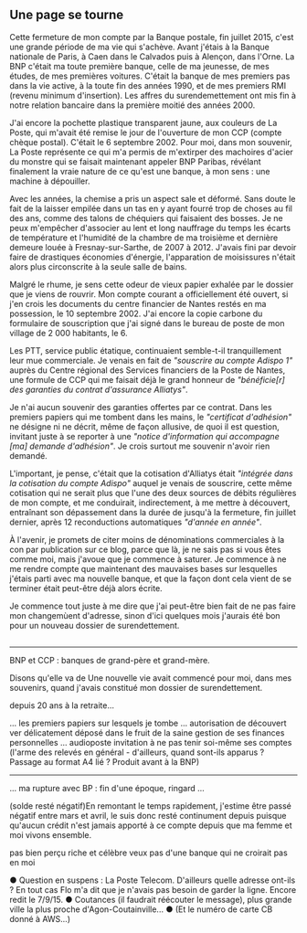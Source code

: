 ## Une page se tourne

Cette fermeture de mon compte par la Banque postale, fin juillet 2015, c'est une grande période de ma vie qui s'achève. Avant j'étais à la Banque nationale de Paris, à Caen dans le Calvados puis à Alençon, dans l'Orne. La BNP c'était ma toute première banque, celle de ma jeunesse, de mes études, de mes premières voitures. C'était la banque de mes premiers pas dans la vie active, à la toute fin des années 1990, et de mes premiers RMI (revenu minimum d'insertion). Les affres du surendemettement ont mis fin à notre relation bancaire dans la première moitié des années 2000.

J'ai encore la pochette plastique transparent jaune, aux couleurs de La Poste, qui m'avait été remise le jour de l'ouverture de mon CCP (compte chèque postal). C'était le 6 septembre 2002. Pour moi, dans mon souvenir, La Poste représente ce qui m'a permis de m'extirper des machoires d'acier du monstre qui se faisait maintenant appeler BNP Paribas, révélant finalement la vraie nature de ce qu'est une banque, à mon sens : une machine à dépouiller.

Avec les années, la chemise a pris un aspect sale et déformé. Sans doute le fait de la laisser empilée dans un tas en y ayant fourré trop de choses au fil des ans, comme des talons de chéquiers qui faisaient des bosses. Je ne peux m'empêcher d'associer au lent et long nauffrage du temps les écarts de température et l'humidité de la chambre de ma troisième et dernière demeure louée à Fresnay-sur-Sarthe, de 2007 à 2012. J'avais fini par devoir faire de drastiques économies d'énergie, l'apparation de moisissures n'était alors plus circonscrite à la seule salle de bains.

Malgré le rhume, je sens cette odeur de vieux papier exhalée par le dossier que je viens de rouvrir. Mon compte courant a officiellement été ouvert, si j'en crois les documents du centre financier de Nantes restés en ma possession, le 10 septembre 2002. J'ai encore la copie carbone du formulaire de souscription que j'ai signé dans le bureau de poste de mon village de 2 000 habitants, le 6.

Les PTT, service public étatique, continuaient semble-t-il tranquillement leur mue commerciale. Je venais en fait de *"souscrire au compte Adispo 1"* auprès du Centre régional des Services financiers de la  Poste de Nantes, une formule de CCP qui me faisait déjà le grand honneur de *"bénéficie[r] des garanties du contrat d'assurance Alliatys"*.

Je n'ai aucun souvenir des garanties offertes par ce contrat. Dans les premiers papiers qui me tombent dans les mains, le *"certificat d'adhésion"* ne désigne ni ne décrit, même de façon allusive, de quoi il est question, invitant juste à se reporter à une *"notice d'information qui accompagne [ma] demande d'adhésion"*. Je crois surtout me souvenir n'avoir rien demandé.

L'important, je pense, c'était que la cotisation d'Alliatys était *"intégrée dans la cotisation du compte Adispo"* auquel je venais de souscrire, cette même cotisation qui ne serait plus que l'une des deux sources de débits régulières de mon compte, et me conduirait, indirectement, à me mettre à découvert, entraînant son dépassement dans la durée de jusqu'à la fermeture, fin juillet dernier, après 12 reconductions automatiques *"d'année en année"*.

À l'avenir, je promets de citer moins de dénominations commerciales à la con par publication sur ce blog, parce que là, je ne sais pas si vous êtes comme moi, mais j'avoue que je commence à saturer. Je commence à ne me rendre compte que maintenant des mauvaises bases sur lesquelles j'étais parti avec ma nouvelle banque, et que la façon dont cela vient de se terminer était peut-être déjà alors écrite.

Je commence tout juste à me dire que j'ai peut-être bien fait de ne pas faire mon changemùent d'adresse, sinon d'ici quelques mois j'aurais été bon pour un nouveau dossier de surendettement.

## 

***

BNP et CCP : banques de grand-père et grand-mère.

Disons qu'elle va de Une nouvelle vie avait commencé pour moi, dans mes souvenirs, quand j'avais constitué mon dossier de surendettement. 

depuis 20 ans à la retraite...

... les premiers papiers sur lesquels je tombe ... autorisation de découvert ver délicatement déposé dans le fruit de la saine gestion de ses finances personnelles ... audioposte invitation à ne pas tenir soi-même ses comptes (l'arme des relevés en général - d'ailleurs, quand sont-ils apparus ? Passage au format A4 lié ? Produit avant à la BNP)

***

... ma rupture avec BP : fin d'une époque, ringard ...

(solde resté négatif)En remontant le temps rapidement, j'estime être passé négatif entre mars et avril, le suis donc resté continument depuis puisque qu'aucun crédit n'est jamais apporté à ce compte depuis que ma femme et moi vivons ensemble. 

pas bien perçu riche et célèbre
veux pas d'une banque qui ne croirait pas en moi

● Question en suspens : La Poste Telecom. D'ailleurs quelle adresse ont-ils ? En tout cas Flo m'a dit que je n'avais pas besoin de garder la ligne. Encore redit le 7/9/15. ● Coutances (il faudrait réécouter le message), plus grande ville la plus proche d'Agon-Coutainville... ● (Et le numéro de carte CB donné à AWS...)
